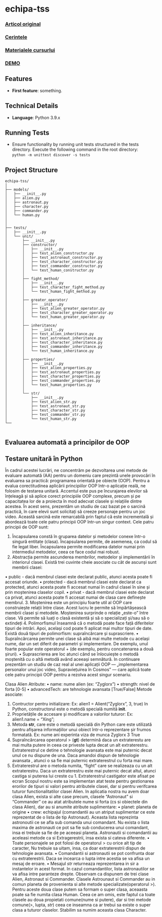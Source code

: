 # echipa-tss



### [Articol original](https://onlinelibrary.wiley.com/doi/10.1002/cae.22642)

### [Cerintele](./tema_proiect_TSS.docx)

### [Materialele cursurlui](https://drive.google.com/drive/folders/1sE4SYCgyXNxyiW6oRFTWalut7mMOdIu2)

### [DEMO](https://youtu.be/g8Dw-8hYT6w)

## Features
- **First feature**: something.

## Technical Details
- **Language**: Python 3.9.x

## Running Tests
- Ensure functionality by running unit tests structured in the tests directory. Execute the following command in the root directory:   
`python -m unittest discover -s tests`


## Project Structure

```plaintext
echipa-tss/
│
├── models/
│   ├── __init__.py
│   ├── alien.py
│   ├── astronaut.py
│   ├── character.py
│   ├── commander.py
│   └── human.py
│
│
├── tests/
│   ├── __init__.py
│   └── unit/
│       ├── __init__.py
│       ├── constructor/
│       │   ├── __init__.py
│       │   ├── test_alien_constructor.py
│       │   ├── test_astronaut_constructor.py
│       │   ├── test_character_constructor.py
│       │   ├── test_commander_constructor.py
│       │   └── test_human_constructor.py
│       │
│       ├── fight_method/
│       │   ├── __init__.py
│       │   ├── test_character_fight_method.py
│       │   └── test_human_fight_method.py
│       │
│       ├── greater_operator/
│       │   ├── __init__.py
│       │   ├── test_alien_greater_operator.py
│       │   ├── test_character_greater_operator.py
│       │   └── test_human_greater_operator.py
│       │
│       ├── inheritance/
│       │   ├── __init__.py
│       │   ├── test_alien_inheritance.py
│       │   ├── test_astronaut_inheritance.py
│       │   ├── test_character_inheritance.py
│       │   ├── test_commander_inheritance.py
│       │   └── test_human_inheritance.py
│       │
│       ├── properties/
│       │   ├── __init__.py
│       │   ├── test_alien_properties.py
│       │   ├── test_astronaut_properties.py
│       │   ├── test_character_properties.py
│       │   ├── test_commander_properties.py
│       │   └── test_human_properties.py
│       │
│       └── str/
│           ├── __init__.py
│           ├── test_alien_str.py
│           ├── test_astronaut_str.py
│           ├── test_character_str.py
│           ├── test_commander_str.py
│           └── test_human_str.py
└──


```
## Evaluarea automată a principilor de OOP
## Testare unitară în Python

În cadrul acestei lucrări, ne concentrăm pe dezvoltarea unei metode de evaluare automată (AA) pentru un domeniu care prezintă unele provocări în evaluarea sa practică: programarea orientată pe obiecte (OOP). Pentru a evalua corectitudinea aplicării principiilor OOP într-o aplicație reală, ne folosim de testarea unitară. 
Accentul este pus pe încurajarea elevilor să înțeleagă și să aplice corect principiile OOP complexe, precum și pe capacitatea lor de a proiecta în mod adecvat clasele și relațiile dintre acestea. În acest sens, prezentăm un studiu de caz bazat pe o sarcină practică, în care elevii sunt solicitați să creeze personaje pentru un joc video. Această sarcină este remarcabilă prin faptul că este incrementală și abordează toate cele patru principii OOP într-un singur context.
Cele patru principii de OOP sunt: 
1.	Încapsularea constă în gruparea datelor și metodelor conexe într-o singură entitate (clasa). Încapsularea permite, de asemenea, ca codul să fie legat liber. Încapsularea permite modificarea datelor numai prin intermediul metodelor, ceea ce face codul mai robust. 
2.	Abstracția permite ascunderea membrilor, metodelor și implementării în interiorul clasei. Există trei cuvinte cheie asociate cu cât de ascunși sunt membrii clasei:

•	public - dacă membrul clasei este declarat public, atunci acesta poate fi accesat oriunde.
•	protected - dacă membrul clasei este declarat ca protected, atunci acesta poate fi accesat numai în cadrul clasei în sine și prin moștenirea claselor copil.
•	privat - dacă membrul clasei este declarat ca privat, atunci acesta poate fi accesat numai de clasa care definește membrul.
3.	Moștenirea este un principiu foarte util al OOP care construiește relații între clase. Acest lucru le permite să împărtășească membrii clasei și metodele. Moștenirea surprinde o relație „este-o” între clase. Vă permite să luați o clasă existentă și să o specializați și/sau să o extindeți
4.	Polimorfismul înseamnă că o metodă poate face față diferitelor tipuri de intrări. Apoi, același cod poate fi aplicat mai multor tipuri de date. Există două tipuri de polimorfism: supraîncărcare și suprascriere.
•	Supraîncărcarea permite unei clase să aibă mai multe metode cu același nume, dar un set diferit de parametri și implementare. De exemplu, unul foarte popular este operatorul + (de exemplu, pentru concatenarea a două șiruri).
•	Suprascrierea are loc atunci când se înlocuiește o metodă moștenită cu o altă metodă având aceeași semnătură. 
In continuare prezentăm un studiu de caz real al unei aplicații OOP — „implementarea personalor unui joc video, Supraviețuirea în Cosmos” — care aplică toate cele patru principii OOP pentru a rezolva acest singur scenariu.


Clasa Alien
Atribute:
•	name: nume alien (ex: “Zyglorx”)
•	strength: nivel de forta [0-5]
•	advancedTech: are tehnologie avansata [True/False]
Metode asociate:
1.	Contructor pentru initializare: 
		Ex: alien1 = Alient(“Zyglorx”, 3, true)
In Python, constructorul este o metodă specială numită __init__.
2.	Proprietățile de accesare și modificare a valorilor tuturor:
	Ex: alien1.name = “Xing”;
3.	Metoda __str__, care este o metodă specială din Python care este utilizată pentru afișarea informațiilor unui obiect într-o reprezentare șir frumos formatată.
	Ex: nume ani experinta viza de munca
		Zyglorx 3 True
4.	Supraîncărcarea operatorul > (__gt__) determină daca un extraterestu are mai multa putere in ceea ce priveste lupta decat un alt extraterestru. Extraterestrul ce detine o tehnologie avansata este mai puternic decat unul ce nu dispune de una. Daca amandoi dispun de tehnologie avansata , atunci o sa fie mai puternic extraterestrul cu forta mai mare.
5.	Extraterestrul are o metoda numita, “fight” care se realizeaza cu un alt extraterestru. Daca un extraterestru este mai puternic decat altul, atunci castiga si puterea lui creste cu 1. Extraterestrul castigator este afisat pe ecran
Scopul nostru este sa implementan atat teste pentru gestionarea erorilor de tipuri si valori pentru atributele clasei, dar si pentru verifcarea tuturor functionalitatilor clasei Alien.
In aplicatia nostra nu avem doar clasa Alien, exista si alte case precum, clasele “Astronaut” si “Commander” ce au atat atributele nume si forta  (cs si obiectele din clasa Alien), dar au si anumite atribute suplimentare:
•	planet: planeta de origine
•	crew: echipajul (comandantii au un atriput suplimentar ce este reprezentat de o lista de tip Astronaut).
Aceasta lista reprezinta astronoutii ce se afla sub comanda unui comandant. Nu exista o lista maxima de astronauti ce pot sa fie sub conducerea unui comandant, insa ei trebuie sa fie de pe aceeasi planeta. 
Astronautii si comandantii au aceleasi metode ca si Extragerestrii, insa exista si cateva diferente. 
•	Toate personajele se pot folosi de operatorul > cu orice alt tip de caracter, Nu trebuie sa uitam, insa, ca doar extraterestrii dispun de tehnologie avansata.
•	Comandantii si astronautii se pot confrunta doar cu extraterestrii. Daca se incearca o lupta intre acestia se va afisa un mesaj de eroare.
•	Mesajul _str_ returneaza reprezentarea in sir a instantelor in acest format. In cazul comandantilor, lista astronautilor se va afisa intre paranteze drepte.
Observam ca dispunem de trei clase Alien, Astronaut si Commander. Clasele Astrounaut si Commander au in comun planeta de provenienta si alte metode specializate(operatorul >). Pentru aceste doua clase putem sa formam o super clasa, aceaasta poate sa fie numita clasa Human.
Ceea ce am omis, este faptul ca toate clasele au doua propietati comune(nume si putere), dar si trei metode comune(>, lupta, _str_) ceea ce inseamna ca ar trebui sa existe o super clasa a tuturor claselor. Stabilim sa numim aceasta clasa Character.

